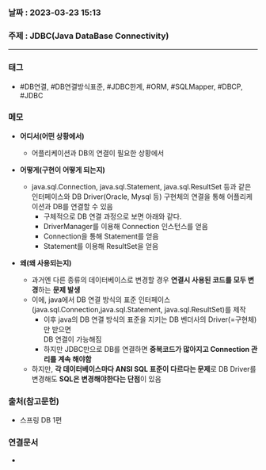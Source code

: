 ### 날짜 : 2023-03-23 15:13
### 주제 : JDBC(Java DataBase Connectivity)
---
### 태그
* #DB연결, #DB연결방식표준, #JDBC한계, #ORM, #SQLMapper, #DBCP, #JDBC

### 메모
* **어디서(어떤 상황에서)**
	* 어플리케이션과 DB의 연결이 필요한 상황에서
	
* **어떻게(구현이 어떻게 되는지)**
	* java.sql.Connection, java.sql.Statement, java.sql.ResultSet 등과 같은 인터페이스와 DB Driver(Oracle, Mysql 등) 구현체의 연결을 통해 어플리케이션과 DB를 연결할 수 있음
		* 구체적으로 DB 연결 과정으로 보면 아래와 같다.
		* DriverManager를 이용해 Connection 인스턴스를 얻음
		* Connection을 통해 Statement를 얻음
		* Statement를 이용해 ResultSet을 얻음
		
* **왜(왜 사용되는지)**
	* 과거엔 다른 종류의 데이터베이스로 변경할 경우 **연결시 사용된 코드를 모두 변경**하는 **문제 발생**
	* 이에, java에서 DB 연결 방식의 표준 인터페이스(java.sql.Connection,java.sql.Statement, 
	   java.sql.ResultSet)를 제작
		*  이후 java의 DB 연결 방식의 표준을 지키는 DB 벤더사의 Driver(=구현체)만 받으면  
		   DB 연결이 가능해짐 
		* 하지만 JDBC만으로 DB를 연결하면 **중복코드가 많아지고 Connection 관리를 계속 해야함** 
	* 하지만, **각 데이터베이스마다 ANSI SQL 표준이 다르다는 문제**로 DB Driver를 변경해도 **SQL은 변경해야한다는 단점**이 있음

### 출처(참고문헌)
-  스프링 DB 1편

### 연결문서
- 